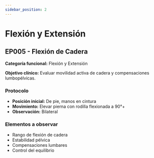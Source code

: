 ```yaml
---
sidebar_position: 2
---
```


# Flexión y Extensión

## EP005 - Flexión de Cadera

**Categoría funcional:** Flexión y Extensión

**Objetivo clínico:** Evaluar movilidad activa de cadera y compensaciones lumbopélvicas.

### Protocolo
- **Posición inicial:** De pie, manos en cintura
- **Movimiento:** Elevar pierna con rodilla flexionada a 90°+
- **Observación:** Bilateral

### Elementos a observar
- Rango de flexión de cadera
- Estabilidad pélvica
- Compensaciones lumbares
- Control del equilibrio
